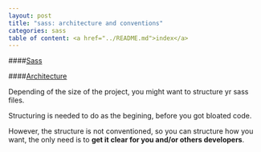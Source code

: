 ```yaml
---
layout: post
title: "sass: architecture and conventions"
categories: sass
table of content: <a href="../README.md">index</a>
---
```


####[Sass](#sass)

####[Architecture](#sass-architecture)

Depending of the size of the project,
you might want to structure yr sass files.

Structuring is needed to do as the begining, before you
got bloated code.

However, the structure is not conventioned, so you can structure
how you want, the only need is to __get it clear for you and/or
others developers__.

